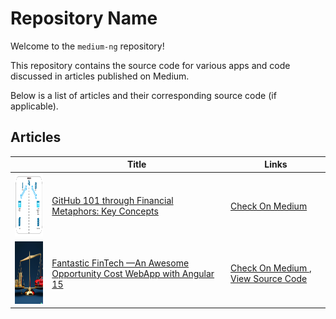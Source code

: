 # Repository Name

Welcome to the `medium-ng` repository!

This repository contains the source code for various apps and code
discussed in articles published on Medium.

Below is a list of articles and their corresponding source code (if applicable).

## Articles

|                                                                    | Title                                                                                                                                                     | Links                                                                                                                                                 |
|--------------------------------------------------------------------|-----------------------------------------------------------------------------------------------------------------------------------------------------------|-------------------------------------------------------------------------------------------------------------------------------------------------------|
| <img src="assets/1-intro-to-github.png" width="100" height="100">  | [GitHub 101 through Financial Metaphors: Key Concepts](https://medium.com/@geeks.sw.gig/github-101-through-financial-metaphors-key-concepts-4523ee0a231c) | [Check On Medium ](https://medium.com/@geeks.sw.gig/github-101-through-financial-metaphors-key-concepts-4523ee0a231c)                                 |
| <img src="assets/2-opportunity-cost.png" width="100" height="100"> | [Fantastic FinTech —An Awesome Opportunity Cost WebApp with Angular 15](https://medium.com/@geeks.sw.gig/fintech-bits-an-opportunity-cost-angular-app-7668b4682573)              | [Check On Medium ](https://medium.com/@geeks.sw.gig/fintech-bits-an-opportunity-cost-angular-app-7668b4682573), [View Source Code](opportunity-cost/) |
